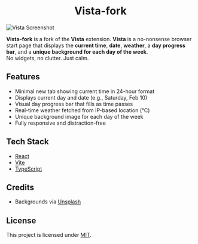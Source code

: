 <h1 align="center">Vista-fork</h1>

![Vista Screenshot](./screenshots/hero.png)

**Vista-fork** is a fork of the **Vista** extension. **Vista** is a no-nonsense browser start page that displays the **current time**, **date**, **weather**, a **day progress bar**, and a **unique background for each day of the week**.  
No widgets, no clutter. Just calm.

## Features

- Minimal new tab showing current time in 24-hour format
- Displays current day and date (e.g., Saturday, Feb 10)
- Visual day progress bar that fills as time passes
- Real-time weather fetched from IP-based location (°C)
- Unique background image for each day of the week
- Fully responsive and distraction-free

## Tech Stack

- [React](https://react.dev/)
- [Vite](https://vitejs.dev/)
- [TypeScript](https://www.typescriptlang.org/)

## Credits

- Backgrounds via [Unsplash](https://unsplash.com)

## License

This project is licensed under [MIT](LICENSE).
